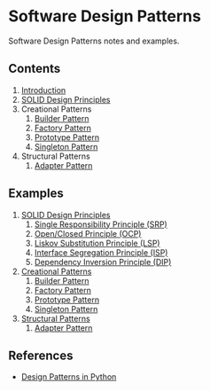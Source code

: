 # Software Design Patterns

Software Design Patterns notes and examples.

## Contents

1. [Introduction](./_notes/01-introduction.md)
2. [SOLID Design Principles](./_notes/02-solid-principles.md)
3. Creational Patterns
   1. [Builder Pattern](./_notes/03-builder-pattern.md)
   2. [Factory Pattern](./_notes/04-factory-pattern.md)
   3. [Prototype Pattern](./_notes/05-prototype-pattern.md)
   4. [Singleton Pattern](./_notes/06-singleton-pattern.md)
4. Structural Patterns
   1. [Adapter Pattern](./_notes/07-adapter-pattern.md)

## Examples

1. [SOLID Design Principles](./software_design_patterns/solid/)
   1. [Single Responsibility Principle (SRP)](./software_design_patterns/solid/single_responsibility_principle.py)
   2. [Open/Closed Principle (OCP)](./software_design_patterns/solid/open_closed_principle.py)
   3. [Liskov Substitution Principle (LSP)](./software_design_patterns/solid/liskov_substitution_principle.py)
   4. [Interface Segregation Principle (ISP)](./software_design_patterns/solid/interface_segregation_principle.py)
   5. [Dependency Inversion Principle (DIP)](./software_design_patterns/solid/dependency_inversion_principle.py)
2. [Creational Patterns](./software_design_patterns/creational/)
   1. [Builder Pattern](./software_design_patterns/creational/builder_pattern.py)
   2. [Factory Pattern](./software_design_patterns/creational/factory_pattern.py)
   3. [Prototype Pattern](./software_design_patterns/creational/prototype_pattern.py)
   4. [Singleton Pattern](./software_design_patterns/creational/singleton_pattern.py)
3. [Structural Patterns](./software_design_patterns/structural/)
   1. [Adapter Pattern](./software_design_patterns/structural/adapter_pattern.py)

## References

- [Design Patterns in Python](https://www.udemy.com/course/design-patterns-python/)

